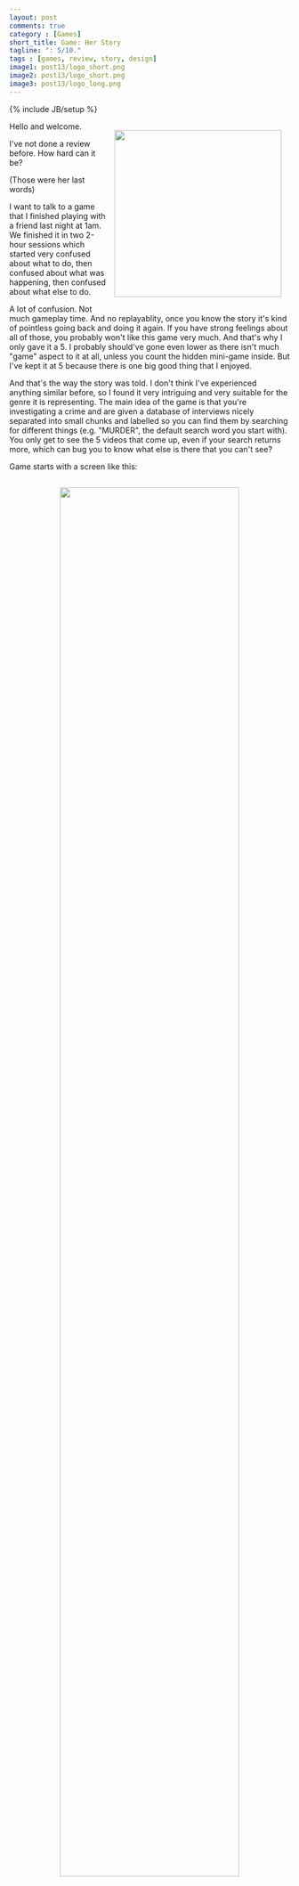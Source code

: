 ```yaml
---
layout: post
comments: true
category : [Games]
short_title: Game: Her Story
tagline: ": 5/10."
tags : [games, review, story, design]
image1: post13/logo_short.png
image2: post13/logo_short.png
image3: post13/logo_long.png
---
```

{% include JB/setup %}

<img style="margin:15px;float:right;width:300px;" src="{{ site.url }}/assets/images/post12/iggi.jpg" />

Hello and welcome. 

I've not done a review before. How hard can it be?

(Those were her last words)

I want to talk to a game that I finished playing with a friend last night at 1am. We finished it in two 2-hour sessions which started very confused about what to do, then confused about what was happening, then confused about what else to do.

A lot of confusion. Not much gameplay time. And no replayablity, once you know the story it's kind of pointless going back and doing it again. If you have strong feelings about all of those, you probably won't like this game very much. And that's why I only gave it a 5. I probably should've gone even lower as there isn't much "game" aspect to it at all, unless you count the hidden mini-game inside. But I've kept it at 5 because there is one big good thing that I enjoyed.

And that's the way the story was told. I don't think I've experienced anything similar before, so I found it very intriguing and very suitable for the genre it is representing. The main idea of the game is that you're investigating a crime and are given a database of interviews nicely separated into small chunks and labelled so you can find them by searching for different things (e.g. "MURDER", the default search word you start with). You only get to see the 5 videos that come up, even if your search returns more, which can bug you to know what else is there that you can't see?

Game starts with a screen like this:

<center><img style="margin:15px;width:80%" src="{{ site.url }}/assets/images/post13/her-story.png" /></center>

Old school computer, a bar to type database queries in, some random files and folders to explore on the desktop. The instructions are not very clear, but you get the hang of it as you play. I think it's one of those games that you get into slowly and you just want to know more and more. I very much enjoyed the story telling design part of the game, great idea. And the performance/quality of the videos, very nicely done. Deserving the awards received there.

The big disappointment was the ending. In the sense that there was none. You got to watch all the videos and walk away with the satisfaction that you know what happened. Only intrinsic rewards available. No pat on the back for doing a good job, no nicely ordered videos for you to watch to revisit the story in order.

Fortunately the internet does contain all that. And spoilers too / help with search terms, if you're into that. This includes a hack of getting to see all videos in order, which defeats the one great thing about this game, thus making it pointless - I would strongly recommend staying away from that one. But I will say that tagging videos is good practice, so you're not lost in the pool of information you'll have to dive in.

Recommended for the story telling design part of it, if you've got some time to kill.

Check it out on [Steam](http://store.steampowered.com/app/368370/Her_Story/) if interested!